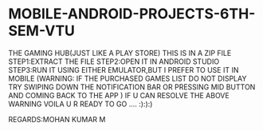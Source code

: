 # MOBILE-ANDROID-PROJECTS-6TH-SEM-VTU
THE GAMING HUB(JUST LIKE A PLAY STORE)
THIS IS IN A ZIP FILE
STEP1:EXTRACT THE FILE
STEP2:OPEN IT IN ANDROID STUDIO
STEP3:RUN IT USING EITHER EMULATOR,BUT I PREFER TO USE IT IN MOBILE
(WARNING: IF THE PURCHASED GAMES LIST DO NOT DISPLAY TRY SWIPING DOWN THE NOTIFICATION BAR OR PRESSING MID BUTTON AND COMING BACK TO THE APP )
IF U CAN RESOLVE THE ABOVE WARNING VOILA U R READY TO GO ....  :):):)

REGARDS:MOHAN KUMAR M 
